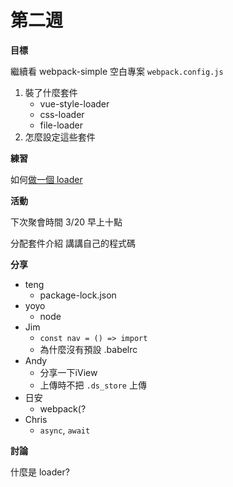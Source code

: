# 第二週

**目標**

繼續看 webpack-simple 空白專案 `webpack.config.js`

1. 裝了什麼套件
	- vue-style-loader
	- css-loader
	- file-loader
2. 怎麼設定這些套件

**練習**

如何[做一個 loader](https://webpack.js.org/contribute/writing-a-loader/)

**活動**

下次聚會時間 3/20 早上十點

分配套件介紹
講講自己的程式碼

**分享**

- teng
    - package-lock.json
- yoyo
    - node
- Jim
    - `const nav = () => import`
    - 為什麼沒有預設 .babelrc
-   Andy
    - 分享一下iView
    - 上傳時不把 `.ds_store` 上傳
-   日安
    - webpack(?
- Chris
    - `async`, `await`

**討論**

什麼是 loader?
